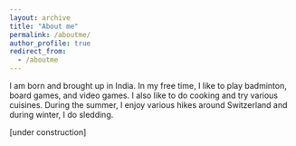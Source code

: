 ```yaml
---
layout: archive
title: "About me"
permalink: /aboutme/
author_profile: true
redirect_from:
  - /aboutme
---
```


I am born and brought up in India. In my free time, I like to play badminton, board games, and video games. I also like to do cooking and try various cuisines. During the summer, I enjoy various hikes around Switzerland and during winter, I do sledding.

\[under construction]
